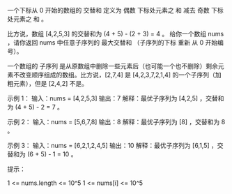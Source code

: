 一个下标从 0 开始的数组的 交替和 定义为 偶数 下标处元素之 和 减去 奇数 下标处元素之 和 。

比方说，数组 [4,2,5,3] 的交替和为 (4 + 5) - (2 + 3) = 4 。
给你一个数组 nums ，请你返回 nums 中任意子序列的 最大交替和 （子序列的下标 重新 从 0 开始编号）。

一个数组的 子序列 是从原数组中删除一些元素后（也可能一个也不删除）剩余元素不改变顺序组成的数组。比方说，[2,7,4]
是 [4,2,3,7,2,1,4] 的一个子序列（加粗元素），但是 [2,4,2] 不是。

示例 1：
输入：nums = [4,2,5,3]
输出：7
解释：最优子序列为 [4,2,5] ，交替和为 (4 + 5) - 2 = 7 。

示例 2：
输入：nums = [5,6,7,8]
输出：8
解释：最优子序列为 [8] ，交替和为 8 。

示例 3：
输入：nums = [6,2,1,2,4,5]
输出：10
解释：最优子序列为 [6,1,5] ，交替和为 (6 + 5) - 1 = 10 。

提示：

1 <= nums.length <= 10^5
1 <= nums[i] <= 10^5
